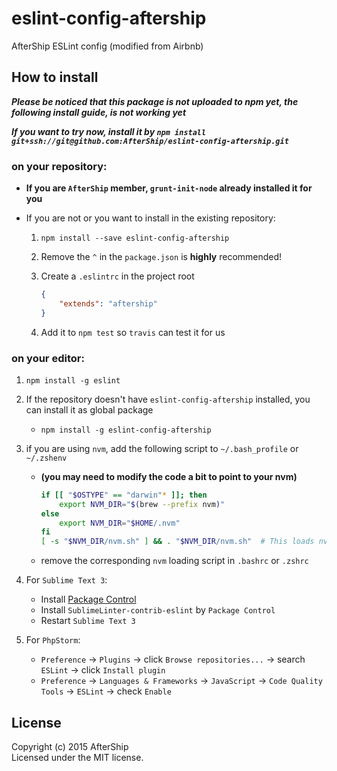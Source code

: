 # eslint-config-aftership

AfterShip ESLint config (modified from Airbnb)

## How to install

***Please be noticed that this package is not uploaded to npm yet, the following install guide, is not working yet***

***If you want to try now, install it by `npm install git+ssh://git@github.com:AfterShip/eslint-config-aftership.git`***

### on your repository:
- **If you are `AfterShip` member, `grunt-init-node` already installed it for you**

- If you are not or you want to install in the existing repository:
	1. `npm install --save eslint-config-aftership`

	2. Remove the `^` in the `package.json` is **highly** recommended!

	3. Create a `.eslintrc` in the project root

		```json
		{
			"extends": "aftership"
		}
		```

	4. Add it to `npm test` so `travis` can test it for us

### on your editor:
1. `npm install -g eslint`

2. If the repository doesn't have `eslint-config-aftership` installed, you can install it as global package
	- `npm install -g eslint-config-aftership`

3. if you are using `nvm`, add the following script to `~/.bash_profile` or `~/.zshenv`
	- **(you may need to modify the code a bit to point to your nvm)**

		```bash
		if [[ "$OSTYPE" == "darwin"* ]]; then
			export NVM_DIR="$(brew --prefix nvm)"
		else
			export NVM_DIR="$HOME/.nvm"
		fi
		[ -s "$NVM_DIR/nvm.sh" ] && . "$NVM_DIR/nvm.sh"  # This loads nvm
		```

	- remove the corresponding `nvm` loading script in `.bashrc` or `.zshrc`

4. For `Sublime Text 3`:
	- Install [Package Control](https://packagecontrol.io/installation)
	- Install `SublimeLinter-contrib-eslint` by `Package Control`
	- Restart `Sublime Text 3`

5. For `PhpStorm`:
	- `Preference` -> `Plugins` -> click `Browse repositories...` -> search `ESLint` -> click `Install plugin`
	- `Preference` -> `Languages & Frameworks` -> `JavaScript` -> `Code Quality Tools` -> `ESLint` -> check `Enable`

## License
Copyright (c) 2015 AfterShip  
Licensed under the MIT license.
